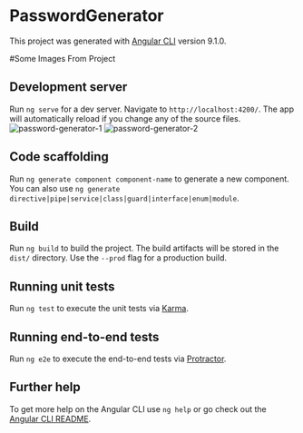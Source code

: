 # PasswordGenerator

This project was generated with [Angular CLI](https://github.com/angular/angular-cli) version 9.1.0.

#Some Images From Project




## Development server

Run `ng serve` for a dev server. Navigate to `http://localhost:4200/`. The app will automatically reload if you change any of the source files.
![password-generator-1](https://user-images.githubusercontent.com/59441136/154292519-8cab3bf8-a429-46bf-a12e-5e411332f1d7.jpg)
![password-generator-2](https://user-images.githubusercontent.com/59441136/154292553-518f4bcd-ecd6-4d65-81d2-2a9c710e3201.jpg)

## Code scaffolding

Run `ng generate component component-name` to generate a new component. You can also use `ng generate directive|pipe|service|class|guard|interface|enum|module`.

## Build

Run `ng build` to build the project. The build artifacts will be stored in the `dist/` directory. Use the `--prod` flag for a production build.

## Running unit tests

Run `ng test` to execute the unit tests via [Karma](https://karma-runner.github.io).

## Running end-to-end tests

Run `ng e2e` to execute the end-to-end tests via [Protractor](http://www.protractortest.org/).

## Further help

To get more help on the Angular CLI use `ng help` or go check out the [Angular CLI README](https://github.com/angular/angular-cli/blob/master/README.md).
